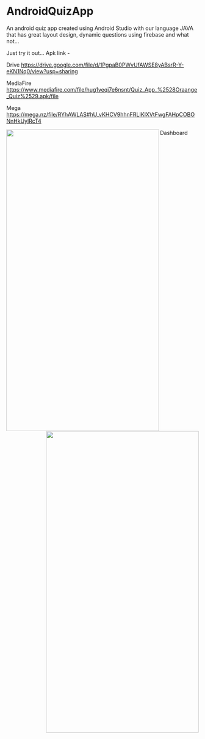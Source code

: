 # AndroidQuizApp
An android quiz app created using Android Studio with our language JAVA that has great layout design, dynamic questions using firebase and what not...

Just try it out...
Apk link -

Drive https://drive.google.com/file/d/1PgpaB0PWvUfAWSE8yABsrR-Y-eKN1Nq0/view?usp=sharing

MediaFire https://www.mediafire.com/file/hug1veqi7e6nsnt/Quiz_App_%2528Oraange_Quiz%2529.apk/file

Mega https://mega.nz/file/RYhAWLAS#hU_vKHCV9hhnFRLIKlXVtFwgFAHpCOBONnHkUylRcT4


Dashboard
<a href="https://user-images.githubusercontent.com/56214443/146992455-08540c2f-edb0-467a-90e8-ff2c85e171b4.png"><img src="https://user-images.githubusercontent.com/56214443/146992455-08540c2f-edb0-467a-90e8-ff2c85e171b4.png" align="left" height="790" width="400" ></a>

<a href="https://user-images.githubusercontent.com/56214443/146992455-08540c2f-edb0-467a-90e8-ff2c85e171b4.png"><img src="https://user-images.githubusercontent.com/56214443/146992455-08540c2f-edb0-467a-90e8-ff2c85e171b4.png" align="right" height="790" width="400" ></a>
